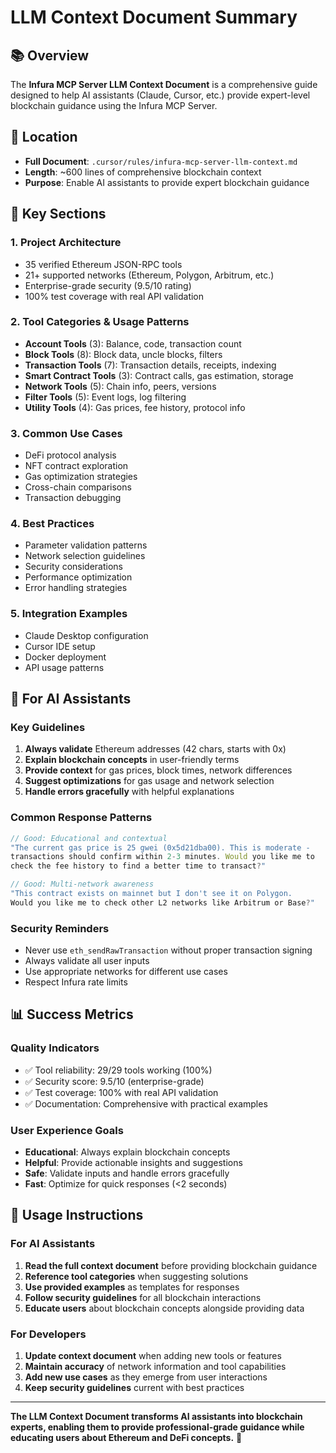 # LLM Context Document Summary

## 📚 Overview

The **Infura MCP Server LLM Context Document** is a comprehensive guide designed to help AI assistants (Claude, Cursor, etc.) provide expert-level blockchain guidance using the Infura MCP Server.

## 📍 Location
- **Full Document**: `.cursor/rules/infura-mcp-server-llm-context.md`
- **Length**: ~600 lines of comprehensive blockchain context
- **Purpose**: Enable AI assistants to provide expert blockchain guidance

## 🎯 Key Sections

### 1. **Project Architecture**
- 35 verified Ethereum JSON-RPC tools
- 21+ supported networks (Ethereum, Polygon, Arbitrum, etc.)
- Enterprise-grade security (9.5/10 rating)
- 100% test coverage with real API validation

### 2. **Tool Categories & Usage Patterns**
- **Account Tools** (3): Balance, code, transaction count
- **Block Tools** (8): Block data, uncle blocks, filters
- **Transaction Tools** (7): Transaction details, receipts, indexing
- **Smart Contract Tools** (3): Contract calls, gas estimation, storage
- **Network Tools** (5): Chain info, peers, versions
- **Filter Tools** (5): Event logs, log filtering
- **Utility Tools** (4): Gas prices, fee history, protocol info

### 3. **Common Use Cases**
- DeFi protocol analysis
- NFT contract exploration  
- Gas optimization strategies
- Cross-chain comparisons
- Transaction debugging

### 4. **Best Practices**
- Parameter validation patterns
- Network selection guidelines
- Security considerations
- Performance optimization
- Error handling strategies

### 5. **Integration Examples**
- Claude Desktop configuration
- Cursor IDE setup
- Docker deployment
- API usage patterns

## 🤖 For AI Assistants

### **Key Guidelines**
1. **Always validate** Ethereum addresses (42 chars, starts with 0x)
2. **Explain blockchain concepts** in user-friendly terms
3. **Provide context** for gas prices, block times, network differences
4. **Suggest optimizations** for gas usage and network selection
5. **Handle errors gracefully** with helpful explanations

### **Common Response Patterns**
```javascript
// Good: Educational and contextual
"The current gas price is 25 gwei (0x5d21dba00). This is moderate - 
transactions should confirm within 2-3 minutes. Would you like me to 
check the fee history to find a better time to transact?"

// Good: Multi-network awareness  
"This contract exists on mainnet but I don't see it on Polygon. 
Would you like me to check other L2 networks like Arbitrum or Base?"
```

### **Security Reminders**
- Never use `eth_sendRawTransaction` without proper transaction signing
- Always validate all user inputs
- Use appropriate networks for different use cases
- Respect Infura rate limits

## 📊 Success Metrics

### **Quality Indicators**
- ✅ Tool reliability: 29/29 tools working (100%)
- ✅ Security score: 9.5/10 (enterprise-grade)
- ✅ Test coverage: 100% with real API validation
- ✅ Documentation: Comprehensive with practical examples

### **User Experience Goals**
- **Educational**: Always explain blockchain concepts
- **Helpful**: Provide actionable insights and suggestions
- **Safe**: Validate inputs and handle errors gracefully
- **Fast**: Optimize for quick responses (<2 seconds)

## 🚀 Usage Instructions

### **For AI Assistants**
1. **Read the full context document** before providing blockchain guidance
2. **Reference tool categories** when suggesting solutions
3. **Use provided examples** as templates for responses
4. **Follow security guidelines** for all blockchain interactions
5. **Educate users** about blockchain concepts alongside providing data

### **For Developers**  
1. **Update context document** when adding new tools or features
2. **Maintain accuracy** of network information and tool capabilities
3. **Add new use cases** as they emerge from user interactions
4. **Keep security guidelines** current with best practices

---

**The LLM Context Document transforms AI assistants into blockchain experts, enabling them to provide professional-grade guidance while educating users about Ethereum and DeFi concepts.** 🎯 